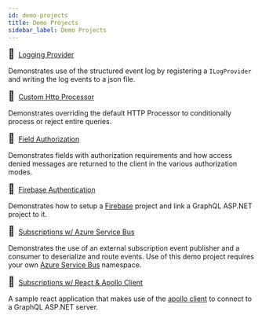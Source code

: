 ```yaml
---
id: demo-projects
title: Demo Projects
sidebar_label: Demo Projects
---
```


<span style="font-size:20px;vertical-align: center;">&#128204;</span>&nbsp; [Logging Provider](https://github.com/graphql-aspnet/demo-projects/tree/master/LoggingProvider)

Demonstrates use of the structured event log by registering a `ILogProvider` and writing the log events to a json file.

<span style="font-size:20px;vertical-align: center;">&#128204;</span>&nbsp; [Custom Http Processor](https://github.com/graphql-aspnet/demo-projects/tree/master/Custom-HttpProcessor)

Demonstrates overriding the default HTTP Processor to conditionally process or reject entire queries.

<span style="font-size:20px;vertical-align: center;">&#128204;</span>&nbsp; [Field Authorization](https://github.com/graphql-aspnet/demo-projects/tree/master/Authorization)

Demonstrates fields with authorization requirements and how access denied messages are returned to the client in the various authorization modes.

<span style="font-size:20px;vertical-align: center;">&#128204;</span>&nbsp; [Firebase Authentication](https://github.com/graphql-aspnet/demo-projects/tree/master/Firebase-Authentication)

Demonstrates how to setup a [Firebase](https://firebase.google.com/) project and link a GraphQL ASP.NET project to it.

<span style="font-size:20px;vertical-align: center;">&#128204;</span>&nbsp; [Subscriptions w/ Azure Service Bus](https://github.com/graphql-aspnet/demo-projects/tree/master/Subscriptions-AzureServiceBus)

Demonstrates the use of an external subscription event publisher and a consumer to deserialize and route events. Use of this demo project requires your own [Azure Service Bus](https://docs.microsoft.com/en-us/azure/service-bus-messaging/service-bus-messaging-overview) namespace.

<span style="font-size:20px;vertical-align: center;">&#128204;</span>&nbsp; [Subscriptions w/ React & Apollo Client](https://github.com/graphql-aspnet/demo-projects/tree/master/Subscriptions-ReactApolloClient)

A sample react application that makes use of the [apollo client](https://www.apollographql.com/docs/react/) to connect to a GraphQL ASP.NET server.
